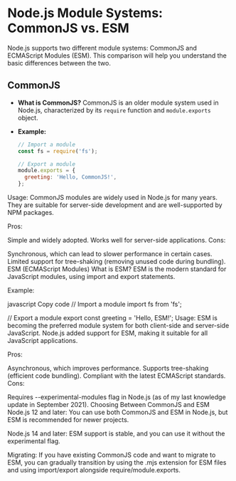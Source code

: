 # Node.js Module Systems: CommonJS vs. ESM

Node.js supports two different module systems: CommonJS and ECMAScript Modules (ESM). This comparison will help you understand the basic differences between the two.

## CommonJS

- **What is CommonJS?** CommonJS is an older module system used in Node.js, characterized by its `require` function and `module.exports` object.

- **Example:**
  ```javascript
  // Import a module
  const fs = require('fs');

  // Export a module
  module.exports = {
    greeting: 'Hello, CommonJS!',
  };
  
Usage: CommonJS modules are widely used in Node.js for many years. They are suitable for server-side development and are well-supported by NPM packages.

Pros:

Simple and widely adopted.
Works well for server-side applications.
Cons:

Synchronous, which can lead to slower performance in certain cases.
Limited support for tree-shaking (removing unused code during bundling).
ESM (ECMAScript Modules)
What is ESM? ESM is the modern standard for JavaScript modules, using import and export statements.

Example:

javascript
Copy code
// Import a module
import fs from 'fs';

// Export a module
export const greeting = 'Hello, ESM!';
Usage: ESM is becoming the preferred module system for both client-side and server-side JavaScript. Node.js added support for ESM, making it suitable for all JavaScript applications.

Pros:

Asynchronous, which improves performance.
Supports tree-shaking (efficient code bundling).
Compliant with the latest ECMAScript standards.
Cons:

Requires --experimental-modules flag in Node.js (as of my last knowledge update in September 2021).
Choosing Between CommonJS and ESM
Node.js 12 and later: You can use both CommonJS and ESM in Node.js, but ESM is recommended for newer projects.

Node.js 14 and later: ESM support is stable, and you can use it without the experimental flag.

Migrating: If you have existing CommonJS code and want to migrate to ESM, you can gradually transition by using the .mjs extension for ESM files and using import/export alongside require/module.exports.